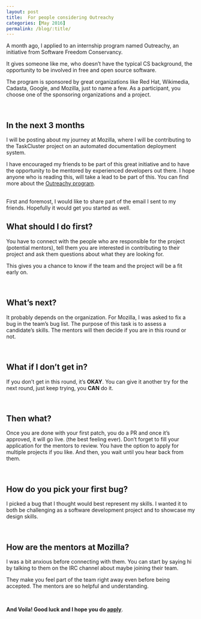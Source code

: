 ```yaml
---
layout: post
title:  For people considering Outreachy
categories: [May 2016]
permalink: /blog/:title/
---
```


A month ago, I applied to an internship program named Outreachy, an initiative from Software Freedom Conservancy.

It gives someone like me, who doesn’t have the typical CS background, the opportunity to be involved in free and open source software.


The program is sponsored by great organizations like Red Hat, Wikimedia, Cadasta, Google, and Mozilla, just to name a few. As a participant, you choose one of the sponsoring organizations and a project.

<br>

## **In the next 3 months**
I will be posting about my journey at Mozilla, where I will be contributing to the TaskCluster project on an automated documentation deployment system.


I have encouraged my friends to be part of this great initiative and to have the opportunity to be mentored by experienced developers out there. I hope anyone who is reading this, will take a lead to be part of this. You can find more about the [Outreachy program](https://www.gnome.org/outreachy/).

<br>
First and foremost, I would like to share part of the email I sent to my friends. Hopefully it would get you started as well.


## **What should I do first?**
You have to connect with the people who are responsible for the project (potential mentors), tell them you are interested in contributing to their project and ask them questions about what they are looking for.


This gives you a chance to know if the team and the project will be a fit early on.

<br>

## **What’s next?**
It probably depends on the organization. For Mozilla, I was asked to fix a bug in the team’s bug list. The purpose of this task is to assess a candidate’s skills. The mentors will then decide if you are in this round or not.

<br>

## **What if I don’t get in?**
If you don’t get in this round, it’s **OKAY**. You can give it another try for the next round, just keep trying, you **CAN** do it.

<br>

## **Then what?**
Once you are done with your first patch, you do a PR and once it’s approved, it will go live. (the best feeling ever).
Don’t forget to fill your application for the mentors to review. You have the option to apply for multiple projects if you like.
And then, you wait until you hear back from them.

<br>

## **How do you pick your first bug?**
I picked a bug that I thought would best represent my skills. I wanted it to both be challenging as a software development project and to showcase my design skills.

<br>

## **How are the mentors at Mozilla?**
I was a bit anxious before connecting with them.
You can start by saying hi by talking to them on the IRC channel about maybe joining their team.


They make you feel part of the team right away even before being accepted. The mentors are so helpful and understanding.

<br>

**And Voila! Good luck and I hope you do [apply](https://www.gnome.org/outreachy/)**.
